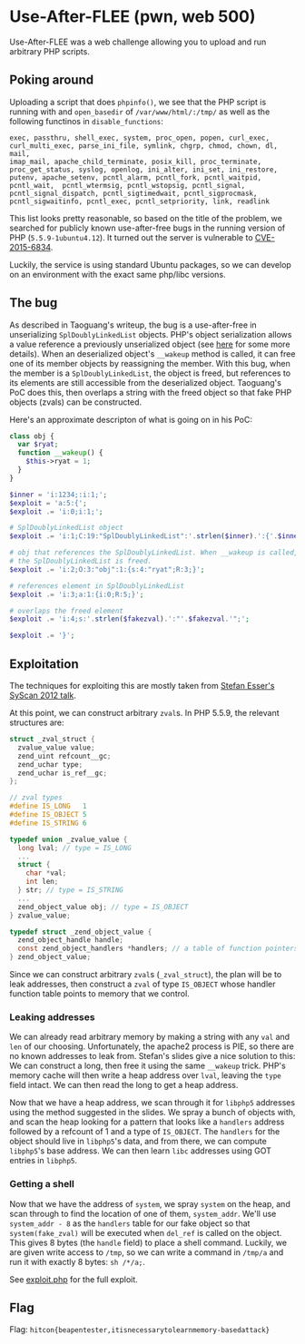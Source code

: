 # Use-After-FLEE (pwn, web 500)

Use-After-FLEE was a web challenge allowing you to upload and run
arbitrary PHP scripts.

## Poking around

Uploading a script that does `phpinfo()`, we see that the PHP script is
running with and `open_basedir` of `/var/www/html/:/tmp/` as well as the
following functinos in `disable_functions`:

```
exec, passthru, shell_exec, system, proc_open, popen, curl_exec,
curl_multi_exec, parse_ini_file, symlink, chgrp, chmod, chown, dl, mail,
imap_mail, apache_child_terminate, posix_kill, proc_terminate,
proc_get_status, syslog, openlog, ini_alter, ini_set, ini_restore,
putenv, apache_setenv, pcntl_alarm, pcntl_fork, pcntl_waitpid,
pcntl_wait,  pcntl_wtermsig, pcntl_wstopsig, pcntl_signal,
pcntl_signal_dispatch, pcntl_sigtimedwait, pcntl_sigprocmask,
pcntl_sigwaitinfo, pcntl_exec, pcntl_setpriority, link, readlink
```

This list looks pretty reasonable, so based on the title of the problem,
we searched for publicly known use-after-free bugs in the running
version of PHP (`5.5.9-1ubuntu4.12`). It turned out the server is
vulnerable to
[CVE-2015-6834](https://github.com/80vul/phpcodz/blob/master/research/pch-034.md).

Luckily, the service is using standard Ubuntu packages, so we can develop on an
environment with the exact same php/libc versions.

## The bug

As described in Taoguang's writeup, the bug is a use-after-free in
unserializing `SplDoublyLinkedList` objects. PHP's object serialization
allows a value reference a previously unserialized object (see
[here](http://www.phpinternalsbook.com/classes_objects/serialization.html)
for some more details).  When an deserialized object's `__wakeup` method
is called, it can free one of its member objects by reassigning the
member. With this bug, when the member is a `SplDoublyLinkedList`, the
object is freed, but references to its elements are still accessible
from the deserialized object. Taoguang's PoC does this, then overlaps a
string with the freed object so that fake PHP objects (zvals) can be
constructed.

Here's an approximate descripton of what is going on in his PoC:

```php
class obj {
  var $ryat;
  function __wakeup() {
    $this->ryat = 1;
  }
}

$inner = 'i:1234;:i:1;';
$exploit = 'a:5:{';
$exploit .= 'i:0;i:1;';

# SplDoublyLinkedList object
$exploit .= 'i:1;C:19:"SplDoublyLinkedList":'.strlen($inner).':{'.$inner.'}';

# obj that references the SplDoublyLinkedList. When __wakeup is called,
# the SplDoublyLinkedList is freed.
$exploit .= 'i:2;O:3:"obj":1:{s:4:"ryat";R:3;}';

# references element in SplDoublyLinkedList
$exploit .= 'i:3;a:1:{i:0;R:5;}';

# overlaps the freed element
$exploit .= 'i:4;s:'.strlen($fakezval).':"'.$fakezval.'";';

$exploit .= '}';
```

## Exploitation

The techniques for exploiting this are mostly taken from [Stefan Esser's SyScan 2012 talk](http://www.slideshare.net/i0n1c/syscan-singapore-2010-returning-into-the-phpinterpreter).

At this point, we can construct arbitrary `zval`s. In PHP 5.5.9, the relevant structures are:

```c
struct _zval_struct {
  zvalue_value value;
  zend_uint refcount__gc;
  zend_uchar type;
  zend_uchar is_ref__gc;
};

// zval types
#define IS_LONG   1
#define IS_OBJECT 5
#define IS_STRING 6

typedef union _zvalue_value {
  long lval; // type = IS_LONG
  ...
  struct {
    char *val;
    int len;
  } str; // type = IS_STRING
  ...
  zend_object_value obj; // type = IS_OBJECT
} zvalue_value;

typedef struct _zend_object_value {
  zend_object_handle handle;
  const zend_object_handlers *handlers; // a table of function pointers
} zend_object_value;
```

Since we can construct arbitrary `zval`s (`_zval_struct`), the plan will
be to leak addresses, then construct a `zval` of type `IS_OBJECT` whose
handler function table points to memory that we control.

### Leaking addresses

We can already read arbitrary memory by making a string with any `val`
and `len` of our choosing. Unfortunately, the apache2 process is PIE, so
there are no known addresses to leak from. Stefan's slides give a nice
solution to this: We can construct a long, then free it using the same
`__wakeup` trick. PHP's memory cache will then write a heap address over
`lval`, leaving the `type` field intact. We can then read the long to
get a heap address.

Now that we have a heap address, we scan through it for `libphp5` addresses
using the method suggested in the slides. We spray a bunch of objects with, and
scan the heap looking for a pattern that looks like a `handlers` address
followed by a refcount of 1 and a type of `IS_OBJECT`. The `handlers` for the
object should live in `libphp5`'s data, and from there, we can compute
`libphp5`'s base address. We can then learn `libc` addresses using GOT entries
in `libphp5`.

### Getting a shell

Now that we have the address of `system`, we spray `system` on the heap,
and scan through to find the location of one of them, `system_addr`.
We'll use `system_addr - 8` as the `handlers` table for our fake object
so that `system(fake_zval)` will be executed when `del_ref` is called on
the object.  This gives 8 bytes (the `handle` field) to place a shell
command. Luckily, we are given write access to `/tmp`, so we can write a
command in `/tmp/a` and run it with exactly 8 bytes: `sh /*/a;`.

See
[exploit.php](https://github.com/pwning/public-writeup/blob/master/hitcon2015/web500-use-after-flee/exploit.php)
for the full exploit.

## Flag

Flag: `hitcon{beapentester,itisnecessarytolearnmemory-basedattack}`

